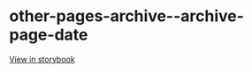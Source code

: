 # other-pages-archive--archive-page-date

[View in storybook](https://raw.githack.com/Independent-Digital-News-and-Media-Ltd/standard-pwamp-sb/PR-723-sb/index.html?path=/story/other-pages-archive--archive-page-date)